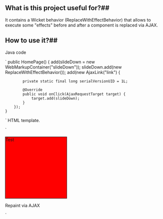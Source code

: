 ## What is this project useful for?##

It contains a Wicket behavior (ReplaceWithEffectBehavior) that allows to execute some "effects" before and after
a component is replaced via AJAX.

 ## How to use it?##
 
 Java code
 
`
 		public HomePage() {
		add(slideDown = new WebMarkupContainer("slideDown"));
		slideDown.add(new ReplaceWithEffectBehavior());
		add(new AjaxLink<Void>("link") {
			
			private static final long serialVersionUID = 1L;

			@Override
			public void onClick(AjaxRequestTarget target) {
				target.add(slideDown);
			}
		});
	}
 `
 HTML template.
 
 `
 <!DOCTYPE html>
<html xmlns:wicket="http://wicket.apache.org">
<head>
<title>Test</title>
<style type="text/css">
	.Test {
		width: 200px;
		height: 200px;
		background: red;
		border: 1px solid black;
	}
</style>
</head>
<body>
	<div wicket:id="slideDown" class="Test">
		Test
	</div>
	<p>
		<a wicket:id="link">Repaint via AJAX</a>
	</p>
</body>
</html>
 `